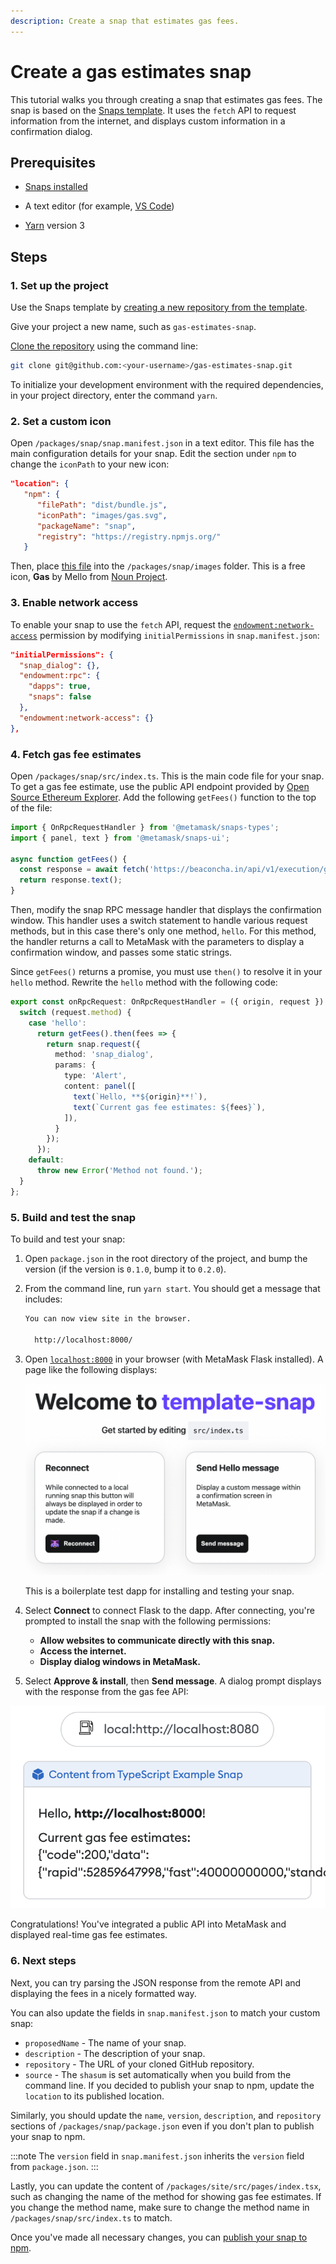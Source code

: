 ```yaml
---
description: Create a snap that estimates gas fees.
---
```


# Create a gas estimates snap

This tutorial walks you through creating a snap that estimates gas fees.
The snap is based on the
[Snaps template](https://github.com/MetaMask/template-snap-monorepo).
It uses the `fetch` API to request information from the internet, and displays custom information in
a confirmation dialog.

## Prerequisites

- [Snaps installed](../get-started/install-snaps.md)

- A text editor (for example, [VS Code](https://code.visualstudio.com/))

- [Yarn](https://yarnpkg.com/) version 3

## Steps

### 1. Set up the project

Use the Snaps template by
[creating a new repository from the template](https://github.com/MetaMask/template-snap-monorepo/generate).

Give your project a new name, such as `gas-estimates-snap`.

[Clone the repository](https://docs.github.com/en/repositories/creating-and-managing-repositories/cloning-a-repository)
using the command line:

```bash
git clone git@github.com:<your-username>/gas-estimates-snap.git
```

To initialize your development environment with the required dependencies, in your project directory,
enter the command `yarn`.

### 2. Set a custom icon

Open `/packages/snap/snap.manifest.json` in a text editor.
This file has the main configuration details for your snap.
Edit the section under `npm` to change the `iconPath` to your new icon:

```json title="snap.manifest.json"
"location": {
   "npm": {
      "filePath": "dist/bundle.js",
      "iconPath": "images/gas.svg",
      "packageName": "snap",
      "registry": "https://registry.npmjs.org/"
   }
```

Then, place
[this file](https://raw.githubusercontent.com/Montoya/gas-fee-snap/main/packages/snap/images/gas.svg)
into the `/packages/snap/images` folder.
This is a free icon, **Gas** by Mello from
[Noun Project](https://thenounproject.com/browse/icons/term/gas/).

### 3. Enable network access

To enable your snap to use the `fetch` API, request the
[`endowment:network-access`](../reference/permissions.md#endowment--network-access) permission by
modifying `initialPermissions` in `snap.manifest.json`:

```json title="snap.manifest.json"
"initialPermissions": {
  "snap_dialog": {},
  "endowment:rpc": {
    "dapps": true,
    "snaps": false
  }, 
  "endowment:network-access": {}
},
```

### 4. Fetch gas fee estimates

Open `/packages/snap/src/index.ts`.
This is the main code file for your snap.
To get a gas fee estimate, use the public API endpoint provided by
[Open Source Ethereum Explorer](https://beaconcha.in/).
Add the following `getFees()` function to the top of the file:

```typescript title="index.ts"
import { OnRpcRequestHandler } from '@metamask/snaps-types';
import { panel, text } from '@metamask/snaps-ui';

async function getFees() {
  const response = await fetch('https://beaconcha.in/api/v1/execution/gasnow'); 
  return response.text();
}
```

Then, modify the snap RPC message handler that displays the confirmation window.
This handler uses a switch statement to handle various request methods, but in this case there's
only one method, `hello`.
For this method, the handler returns a call to MetaMask with the parameters to display a
confirmation window, and passes some static strings.

Since `getFees()` returns a promise, you must use `then()` to resolve it in your `hello` method.
Rewrite the `hello` method with the following code:

```typescript title="index.ts"
export const onRpcRequest: OnRpcRequestHandler = ({ origin, request }) => {
  switch (request.method) {
    case 'hello':
      return getFees().then(fees => {
        return snap.request({
          method: 'snap_dialog',
          params: {
            type: 'Alert',
            content: panel([
              text(`Hello, **${origin}**!`),
              text(`Current gas fee estimates: ${fees}`),
            ]),
          }
        });
      });
    default:
      throw new Error('Method not found.');
  }
};
```

### 5. Build and test the snap

To build and test your snap:

1. Open `package.json` in the root directory of the project, and bump the version (if the version is
    `0.1.0`, bump it to `0.2.0`).

2. From the command line, run `yarn start`.
    You should get a message that includes:

    ```bash
    You can now view site in the browser.
    
      http://localhost:8000/
    ```

3. Open [`localhost:8000`](http://localhost:8000/) in your browser (with MetaMask Flask installed).
    A page like the following displays:

    ![Test dapp with template snap](../assets/template-snap.png)

    This is a boilerplate test dapp for installing and testing your snap.

4. Select **Connect** to connect Flask to the dapp.
    After connecting, you're prompted to install the snap with the following permissions:

    - **Allow websites to communicate directly with this snap.**
    - **Access the internet.**
    - **Display dialog windows in MetaMask.**

5. Select **Approve & install**, then **Send message**.
    A dialog prompt displays with the response from the gas fee API:

<p align="center">

![Gas estimates dialog](../assets/gas-estimates.png)

</p>

Congratulations!
You've integrated a public API into MetaMask and displayed real-time gas fee estimates.

### 6. Next steps

Next, you can try parsing the JSON response from the remote API and displaying the fees in a nicely
formatted way.

You can also update the fields in `snap.manifest.json` to match your custom snap:

- `proposedName` - The name of your snap.
- `description` - The description of your snap.
- `repository` - The URL of your cloned GitHub repository.
- `source` - The `shasum` is set automatically when you build from the command line.
  If you decided to publish your snap to npm, update the `location` to its published location.

Similarly, you should update the `name`, `version`, `description`, and `repository` sections of
`/packages/snap/package.json` even if you don't plan to publish your snap to npm.

:::note
The `version` field in `snap.manifest.json` inherits the `version` field from `package.json`.
:::

Lastly, you can update the content of `/packages/site/src/pages/index.tsx`, such as changing the
name of the method for showing gas fee estimates.
If you change the method name, make sure to change the method name in `/packages/snap/src/index.ts`
to match.

Once you've made all necessary changes, you can
[publish your snap to npm](../how-to/develop-a-snap.md#publish-your-snap).
